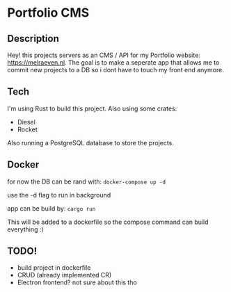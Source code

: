 # Portfolio CMS

## Description

Hey! this projects servers as an CMS / API for my Portfolio website: https://melraeven.nl. The goal is to make a seperate app that allows me to commit new projects to a DB so i dont have to touch my front end anymore.

## Tech

I'm using Rust to build this project. Also using some crates:

- Diesel
- Rocket

Also running a PostgreSQL database to store the projects.

## Docker

for now the DB can be rand with:
`docker-compose up -d`

use the -d flag to run in background

app can be build by:
`cargo run`

This will be added to a dockerfile so the compose command can build everything :)

## TODO!

- build project in dockerfile
- CRUD (already implemented CR)
- Electron frontend? not sure about this tho
